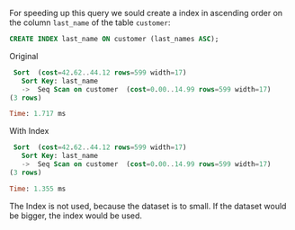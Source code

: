 For speeding up this query we sould create a index in ascending order on the column `last_name` of the table `customer`:
    
```sql
CREATE INDEX last_name ON customer (last_names ASC);
```

Original
```sql
 Sort  (cost=42.62..44.12 rows=599 width=17)
   Sort Key: last_name
   ->  Seq Scan on customer  (cost=0.00..14.99 rows=599 width=17)
(3 rows)

Time: 1.717 ms
```

With Index
```sql
 Sort  (cost=42.62..44.12 rows=599 width=17)
   Sort Key: last_name
   ->  Seq Scan on customer  (cost=0.00..14.99 rows=599 width=17)
(3 rows)

Time: 1.355 ms
```

The Index is not used, because the dataset is to small. If the dataset would be bigger, the index would be used.